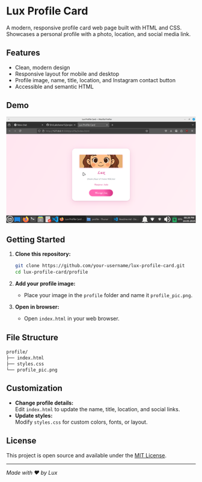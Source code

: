 # Lux Profile Card

A modern, responsive profile card web page built with HTML and CSS.  
Showcases a personal profile with a photo, location, and social media link.

## Features

- Clean, modern design
- Responsive layout for mobile and desktop
- Profile image, name, title, location, and Instagram contact button
- Accessible and semantic HTML

## Demo

![Screenshot of Lux Profile Card](screenshot_profile.png)

## Getting Started

1. **Clone this repository:**
   ```bash
   git clone https://github.com/your-username/lux-profile-card.git
   cd lux-profile-card/profile
   ```

2. **Add your profile image:**
   - Place your image in the `profile` folder and name it `profile_pic.png`.

3. **Open in browser:**
   - Open `index.html` in your web browser.

## File Structure

```
profile/
├── index.html
├── styles.css
└── profile_pic.png
```

## Customization

- **Change profile details:**  
  Edit `index.html` to update the name, title, location, and social links.
- **Update styles:**  
  Modify `styles.css` for custom colors, fonts, or layout.

## License

This project is open source and available under the [MIT License](LICENSE).

---

*Made with ❤️ by Lux*

